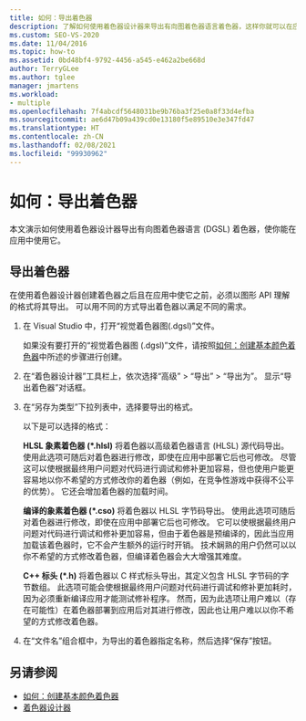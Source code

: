 ```yaml
---
title: 如何：导出着色器
description: 了解如何使用着色器设计器来导出有向图着色器语言着色器，这样你就可以在应用中使用它。
ms.custom: SEO-VS-2020
ms.date: 11/04/2016
ms.topic: how-to
ms.assetid: 0bd48bf4-9792-4456-a545-e462a2be668d
author: TerryGLee
ms.author: tglee
manager: jmartens
ms.workload:
- multiple
ms.openlocfilehash: 7f4abcdf5648031be9b76ba3f25e0a8f33d4efba
ms.sourcegitcommit: ae6d47b09a439cd0e13180f5e89510e3e347fd47
ms.translationtype: HT
ms.contentlocale: zh-CN
ms.lasthandoff: 02/08/2021
ms.locfileid: "99930962"
---
```

# <a name="how-to-export-a-shader"></a>如何：导出着色器

本文演示如何使用着色器设计器导出有向图着色器语言 (DGSL) 着色器，使你能在应用中使用它。

## <a name="export-a-shader"></a>导出着色器

在使用着色器设计器创建着色器之后且在应用中使它之前，必须以图形 API 理解的格式将其导出。 可以用不同的方式导出着色器以满足不同的需求。

1. 在 Visual Studio 中，打开“视觉着色器图(.dgsl)”文件。

     如果没有要打开的“视觉着色器图 (.dgsl)”文件，请按照[如何：创建基本颜色着色器](../designers/how-to-create-a-basic-color-shader.md)中所述的步骤进行创建。

2. 在“着色器设计器”工具栏上，依次选择“高级” > “导出” > “导出为”。 显示“导出着色器”对话框。

3. 在“另存为类型”下拉列表中，选择要导出的格式。

     以下是可以选择的格式：

     **HLSL 象素着色器 (\*.hlsl)** 将着色器以高级着色器语言 (HLSL) 源代码导出。 使用此选项可随后对着色器进行修改，即使在应用中部署它后也可修改。 尽管这可以使根据最终用户问题对代码进行调试和修补更加容易，但也使用户能更容易地以你不希望的方式修改你的着色器（例如，在竞争性游戏中获得不公平的优势）。 它还会增加着色器的加载时间。

     **编译的象素着色器 (\*.cso)** 将着色器以 HLSL 字节码导出。 使用此选项可随后对着色器进行修改，即使在应用中部署它后也可修改。 它可以使根据最终用户问题对代码进行调试和修补更加容易，但由于着色器是预编译的，因此当应用加载该着色器时，它不会产生额外的运行时开销。 技术娴熟的用户仍然可以以你不希望的方式修改着色器，但编译着色器会大大增强其难度。

     **C++ 标头 (\*.h)** 将着色器以 C 样式标头导出，其定义包含 HLSL 字节码的字节数组。 此选项可能会使根据最终用户问题对代码进行调试和修补更加耗时，因为必须重新编译应用才能测试修补程序。 然而，因为此选项让用户难以（存在可能性）在着色器部署到应用后对其进行修改，因此也让用户难以以你不希望的方式修改着色器。

4. 在“文件名”组合框中，为导出的着色器指定名称，然后选择“保存”按钮。

## <a name="see-also"></a>另请参阅

- [如何：创建基本颜色着色器](../designers/how-to-create-a-basic-color-shader.md)
- [着色器设计器](../designers/shader-designer.md)
